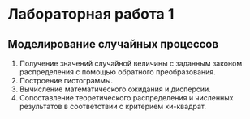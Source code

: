 # Лабораторная работа 1
## Моделирование случайных процессов
1. Получение значений случайной величины с заданным законом распределения с помощью обратного преобразования.
2. Построение гистограммы.
3. Вычисление математического ожидания и дисперсии.
4. Сопоставление теоретического распределения и численных результатов в соответствии с критерием хи-квадрат.
